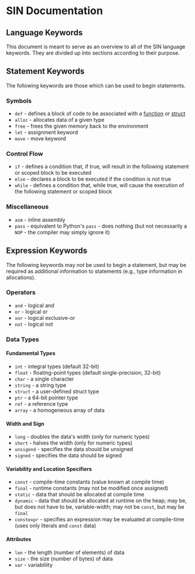 # SIN Documentation

## Language Keywords

This document is meant to serve as an overview to all of the SIN language keywords. They are divided up into sections according to their purpose.

## Statement Keywords

The following keywords are those which can be used to begin statements.

### Symbols

* `def` - defines a block of code to be associated with a [function](Functions.md) or [struct](Structs.md)
* `alloc` - allocates data of a given type
* `free` - frees the given memory back to the environment
* `let` - assignment keyword
* `move` - move keyword

### Control Flow

* `if` - defines a condition that, if true, will result in the following statement or scoped block to be executed
* `else` - declares a block to be executed if the condition is not true
* `while` - defines a condition that, while true, will cause the execution of the following statement or scoped block

### Miscellaneous

* `asm` - inline assembly
* `pass` - equivalent to Python's `pass` - does nothing (but not necessarily a `NOP` - the compiler may simply ignore it)

## Expression Keywords

The following keywords may *not* be used to begin a statement, but may be required as additional information to statements (e.g., type information in allocations).

### Operators

* `and` - logical and
* `or` - logical or
* `xor` - logical exclusive-or
* `not` - logical not

### Data Types

#### Fundamental Types

* `int` - integral types (default 32-bit)
* `float` - floating-point types (default single-precision, 32-bit)
* `char` - a single character
* `string` - a string type
* `struct` - a user-defined struct type
* `ptr` - a 64-bit pointer type
* `ref` - a reference type
* `array` - a homogeneous array of data

#### Width and Sign

* `long` - doubles the data's width (only for numeric types)
* `short` - halves the width (only for numeric types)
* `unsigend` - specifies the data should be unsigned
* `signed` - specifies the data should be signed

#### Variability and Location Specifiers

* `const` - compile-time constants (value known at compile time)
* `final` - runtime constants (may not be modified once assigned)
* `static` - data that should be allocated at compile time
* `dynamic` - data that should be allocated at runtime on the heap; may be, but does not have to be, variable-width; may not be `const`, but may be `final`
* `constexpr` - specifies an expression may be evaluated at compile-time (uses only literals and `const` data)

#### Attributes

* `len` - the length (number of elements) of data
* `size` - the size (number of bytes) of data
* `var` - variablility
